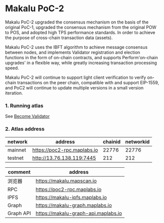 # Makalu PoC-2

Makalu PoC-2 upgraded the consensus mechanism on the basis of the original PoC-1, upgraded the consensus mechanism from 
the original POW to POS, and adopted high TPS performance standards. In order to achieve the purpose of cross-chain transaction data (assets).

Makalu PoC-2 uses the IBFT algorithm to achieve message consensus between nodes, and implements Validator registration 
and election functions in the form of on-chain contracts, and supports Perform'on-chain upgrades' in a flexible way, 
while greatly increasing transaction processing speed.

Makalu PoC-2 will continue to support light client verification to verify on-chain transactions on the peer chain, 
compatible with and support EIP-1559, and PoC2 will continue to update multiple versions in a small version iteration.

### 1. Running atlas

See [Become Validator](../map-protocol/setValidator.md)


### 2. Atlas address

| network  | address | chainid | networkid |
| -------- | ------  | ------ | ------ |
| mainnet  | https://poc2-rpc.maplabs.io | 22776 | 22776 |
| testnet  | http://13.76.138.119:7445   | 212 | 212 |

| comment  | address |
| -------- | ------  |
| 浏览器    | https://makalu.mapscan.io |
| RPC      | https://poc2-rpc.maplabs.io |
| IPFS     | https://makalu-ipfs.maplabs.io  |
| Graph    | https://makalu-graph.maplabs.io |
| Graph API| https://makalu-graph-api.maplabs.io |

